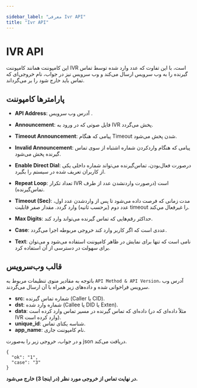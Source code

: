 ```yaml
---

sidebar_label: "معرفی Ivr API"
title: "Ivr API"
---
```



# IVR API

این کامپوننت همانند کامپوننت IVR است، با این تفاوت که عدد وارد شده توسط تماس‌‌ گیرنده را به وب‌ سرویس ارسال می‌کند و وب‌ سرویس نیز در جواب، نام خروجی‌‌ای که تماس 
باید خارج شود را بر‌ می‌گرداند.

## پارامترها کامپوننت

- **API Address**: آدرس وب‌‌ سرویس .

- **Announcement**: فایل صوتی که در ورود به IVR پخش می‌گردد.

- **Timeout Announcement**: پیامی که هنگام Timeout شدن پخش‌ می‌شود.

- **Invalid Announcement**: پیامی که هنگام واردکردن شماره اشتباه از سوی تماس‌‌ گیرنده پخش‌ می‌شود.

- **Enable Direct Dial**: درصورت فعال‌‌بودن، تماس‌‌گیرنده‌ می‌تواند شماره داخلی یکی از کاربران تعریف ‌شده در سیستم را بگیرد.

- **Repeat Loop**: تعداد تکرار IVR‌ است (درصورت واردنشدن عدد از طرف تماس‌‌گیرنده).

- **Timeout (Sec)**: مدت زمانی که فرصت داده‌ می‌شود تا پس از واردشدن عدد اول، عدد دوم (برحسب ثانیه) وارد گردد. مقدار صفر قابليت timeout را غيرفعال مي‌كند.

- **Max Digits**: حداکثر رقم‌‌هایی که تماس ‌‌گیرنده‌ می‌تواند وارد کند.

- **Case**: عددی است که اگر کاربر وارد کند خروجی مربوطه اجرا‌ می‌گردد.

- **Text**: نامی است که تنها برای نمایش در ظاهر کامپوننت استفاده‌ می‌شود و‌ می‌توان برای سهولت در دسترسی از آن استفاده کرد.
 

## قالب وب‌‌سرویس
با‌توجه به مقادیر منوی تنظیمات مربوط به `API Method & API Version`، آدرس وب‌ سرویس فراخوانی شده و داده‌های زیر همراه با آن ارسال می‌گردند.

- **src**: شماره تماس‌‌ گیرنده (Caller یا CID).
- **dst**: شماره وارد شده (Callee یا DID یا Exten).
- **data**: داده‌‌ای که تماس‌ ‌گیرنده در مسیر تماس وارد کرده است (مثلاً داده‌‌ای که در IVR وارد کرده است).
- **unique_id**: شناسه یکتای تماس.
- **app_name**: نام کامپوننت جاری.

و در جواب، خروجی زیر را به‌صورت json دریافت‌ می‌کند.

```shell
{
  "ok": "1",
  "case": "3"
}
```

**در نهایت تماس از خروجی مورد نظر (در اینجا 3) خارج‌ می‌شود.**